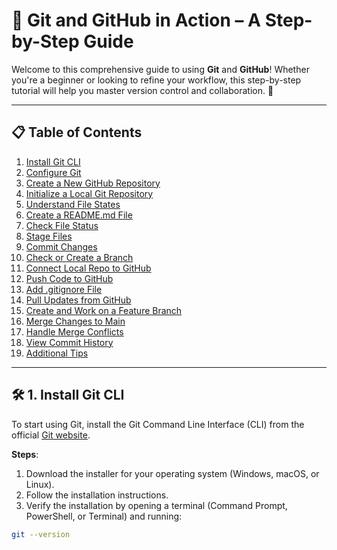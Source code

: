 # 🌟 **Git and GitHub in Action – A Step-by-Step Guide**

Welcome to this comprehensive guide to using **Git** and **GitHub**! Whether you're a beginner or looking to refine your workflow, this step-by-step tutorial will help you master version control and collaboration. 🚀

---

## 📋 **Table of Contents**

1. [Install Git CLI](#1-install-git-cli)
2. [Configure Git](#2-configure-git)
3. [Create a New GitHub Repository](#3-create-a-new-github-repository)
4. [Initialize a Local Git Repository](#4-initialize-a-local-git-repository)
5. [Understand File States](#5-understand-file-states)
6. [Create a README.md File](#6-create-a-readmemd-file)
7. [Check File Status](#7-check-file-status)
8. [Stage Files](#8-stage-files)
9. [Commit Changes](#9-commit-changes)
10. [Check or Create a Branch](#10-check-or-create-a-branch)
11. [Connect Local Repo to GitHub](#11-connect-local-repo-to-github)
12. [Push Code to GitHub](#12-push-code-to-github)
13. [Add .gitignore File](#13-add-gitignore-file)
14. [Pull Updates from GitHub](#14-pull-updates-from-github)
15. [Create and Work on a Feature Branch](#15-create-and-work-on-a-feature-branch)
16. [Merge Changes to Main](#16-merge-changes-to-main)
17. [Handle Merge Conflicts](#17-handle-merge-conflicts)
18. [View Commit History](#18-view-commit-history)
19. [Additional Tips](#19-additional-tips)

---

## 🛠️ **1. Install Git CLI**

To start using Git, install the Git Command Line Interface (CLI) from the official [Git website](https://git-scm.com/downloads).

**Steps**:
1. Download the installer for your operating system (Windows, macOS, or Linux).
2. Follow the installation instructions.
3. Verify the installation by opening a terminal (Command Prompt, PowerShell, or Terminal) and running:

```bash
git --version